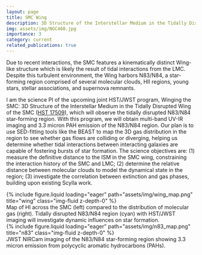 ```yaml
---
layout: page
title: SMC Wing
description: 3D Structure of the Interstellar Medium in the Tidally Disrupted Wing of the SMC
img: assets/img/NGC460.jpg
importance: 3
category: current
related_publications: true
---
```


Due to recent interactions, the SMC features a kinematically distinct Wing-like structure which is likely the result of tidal interactions from the LMC. Despite this turbulent environment, the Wing harbors N83/N84, a star-forming region comprised of several molecular clouds, HII regions, young stars, stellar associations, and supernova remnants.

I am the science PI of the upcoming joint HST/JWST program, Winging the SMC: 3D Structure of the Interstellar Medium in the Tidally Disrupted Wing of the SMC ([HST 17509](https://www.stsci.edu/cgi-bin/get-proposal-info?id=17509&observatory=HST)), which will observe the tidally disrupted N83/N84 star-forming region.
With this program, we will obtain multi-band UV-IR imaging and 3.3 micron PAH emission of the N83/N84 region. Our plan is to use SED-fitting tools like the BEAST to map the 3D gas distribution in the region to see whether gas flows are colliding or diverging, helping us determine whether tidal interactions between interacting galaxies are capable of fostering bursts of star formation.
The science objectives are: (1) measure the definitive distance to the ISM in the SMC wing, constraining the interaction history of the SMC and LMC; (2) determine the relative distance between molecular clouds to model the dynamical state in the region; (3) investigate the correlation between extinction and gas phases, building upon existing Scylla work.

<div class="row">
    <div class="col-sm mt-3 mt-md-0">
        {% include figure.liquid loading="eager" path="assets/img/wing_map.png" title="wing" class="img-fluid z-depth-0" %}
    </div>
</div>
<div class="caption">
    Map of HI across the SMC (left) compared to the distribution of molecular gas (right). Tidally disrupted N83/N84 region (cyan) with HST/JWST imaging will investigate dynamic influences on star formation.
</div>

<div class="row">
    <div class="col-sm mt-3 mt-md-0">
        {% include figure.liquid loading="eager" path="assets/img/n83_map.png" title="n83" class="img-fluid z-depth-0" %}
    </div>
</div>
<div class="caption">
    JWST NIRCam imaging of the N83/N84 star-forming region showing 3.3 micron emission from polycyclic aromatic hydrocarbons (PAHs).
</div>
